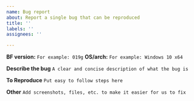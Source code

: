 ```yaml
---
name: Bug report
about: Report a single bug that can be reproduced
title: ''
labels: ''
assignees: ''

---
```


**BF version:** `For example: 019g`
**OS/arch:** `For example: Windows 10 x64`

**Describe the bug**
`A clear and concise description of what the bug is`

**To Reproduce**
`Put easy to follow steps here`

**Other**
`Add screenshots, files, etc. to make it easier for us to fix`
